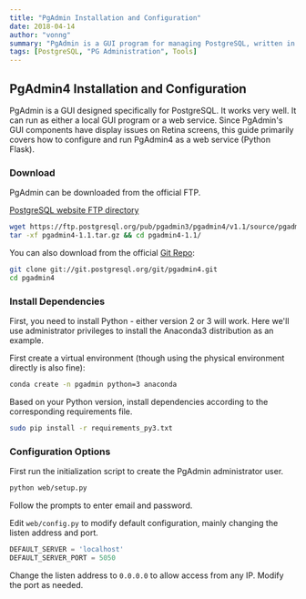 ```yaml
---
title: "PgAdmin Installation and Configuration"
date: 2018-04-14
author: "vonng"
summary: "PgAdmin is a GUI program for managing PostgreSQL, written in Python, but it's quite dated and requires some additional configuration."
tags: [PostgreSQL, "PG Administration", Tools]
---
```


## PgAdmin4 Installation and Configuration

PgAdmin is a GUI designed specifically for PostgreSQL. It works very well. It can run as either a local GUI program or a web service. Since PgAdmin's GUI components have display issues on Retina screens, this guide primarily covers how to configure and run PgAdmin4 as a web service (Python Flask).

### Download

PgAdmin can be downloaded from the official FTP.

[PostgreSQL website FTP directory](https://ftp.postgresql.org/pub/pgadmin3/pgadmin4)

```bash
wget https://ftp.postgresql.org/pub/pgadmin3/pgadmin4/v1.1/source/pgadmin4-1.1.tar.gz
tar -xf pgadmin4-1.1.tar.gz && cd pgadmin4-1.1/
```

You can also download from the official [Git Repo](git://git.postgresql.org/git/pgadmin4.git):

```bash
git clone git://git.postgresql.org/git/pgadmin4.git
cd pgadmin4
```

### Install Dependencies

First, you need to install Python - either version 2 or 3 will work. Here we'll use administrator privileges to install the Anaconda3 distribution as an example.

First create a virtual environment (though using the physical environment directly is also fine):

```bash
conda create -n pgadmin python=3 anaconda
```

Based on your Python version, install dependencies according to the corresponding requirements file.

```bash
sudo pip install -r requirements_py3.txt
```

### Configuration Options

First run the initialization script to create the PgAdmin administrator user.

```bash
python web/setup.py
```

Follow the prompts to enter email and password.

Edit `web/config.py` to modify default configuration, mainly changing the listen address and port.

```python
DEFAULT_SERVER = 'localhost'
DEFAULT_SERVER_PORT = 5050
```

Change the listen address to `0.0.0.0` to allow access from any IP.
Modify the port as needed.